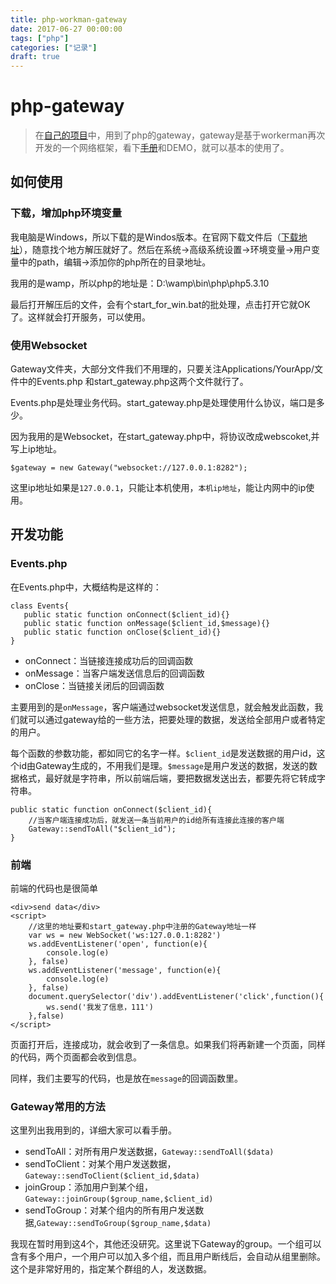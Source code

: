 ```yaml
---
title: php-workman-gateway
date: 2017-06-27 00:00:00
tags: ["php"]
categories: ["记录"]
draft: true
---
```


# php-gateway

> 在[自己的项目](https://github.com/yiiouo/js-vod-system)中，用到了php的gateway，gateway是基于workerman再次开发的一个网络框架，看下[手册](http://doc2.workerman.net)和DEMO，就可以基本的使用了。

## 如何使用

### 下载，增加php环境变量

我电脑是Windows，所以下载的是Windos版本。在官网下载文件后（[下载地址](http://www.workerman.net/download)），随意找个地方解压就好了。然后在系统->高级系统设置->环境变量->用户变量中的path，编辑->添加你的php所在的目录地址。

我用的是wamp，所以php的地址是：D:\wamp\bin\php\php5.3.10  

最后打开解压后的文件，会有个start_for_win.bat的批处理，点击打开它就OK了。这样就会打开服务，可以使用。

### 使用Websocket

Gateway文件夹，大部分文件我们不用理的，只要关注Applications/YourApp/文件中的Events.php 和start_gateway.php这两个文件就行了。

Events.php是处理业务代码。start_gateway.php是处理使用什么协议，端口是多少。

因为我用的是Websocket，在start_gateway.php中，将协议改成webscoket,并写上ip地址。

    $gateway = new Gateway("websocket://127.0.0.1:8282");

这里ip地址如果是`127.0.0.1`，只能让本机使用，`本机ip地址`，能让内网中的ip使用。

## 开发功能

### Events.php

在Events.php中，大概结构是这样的：

    class Events{
       public static function onConnect($client_id){}
       public static function onMessage($client_id,$message){}
       public static function onClose($client_id){}
    }

* onConnect：当链接连接成功后的回调函数
* onMessage：当客户端发送信息后的回调函数
* onClose：当链接关闭后的回调函数

主要用到的是`onMessage`，客户端通过websocket发送信息，就会触发此函数，我们就可以通过gateway给的一些方法，把要处理的数据，发送给全部用户或者特定的用户。

每个函数的参数功能，都如同它的名字一样。`$client_id`是发送数据的用户id，这个id由Gateway生成的，不用我们是理。`$message`是用户发送的数据，发送的数据格式，最好就是字符串，所以前端后端，要把数据发送出去，都要先将它转成字符串。

    public static function onConnect($client_id){
    	//当客户端连接成功后，就发送一条当前用户的id给所有连接此连接的客户端
        Gateway::sendToAll("$client_id");
    }

### 前端

前端的代码也是很简单

	<div>send data</div>
	<script>
		//这里的地址要和start_gateway.php中注册的Gateway地址一样
		var ws = new WebSocket('ws:127.0.0.1:8282')
		ws.addEventListener('open', function(e){
			console.log(e)
		}, false)
		ws.addEventListener('message', function(e){
			console.log(e)
		}, false)
		document.querySelector('div').addEventListener('click',function(){
			ws.send('我发了信息，111')
		},false)
	</script>

页面打开后，连接成功，就会收到了一条信息。如果我们将再新建一个页面，同样的代码，两个页面都会收到信息。

同样，我们主要写的代码，也是放在`message`的回调函数里。

### Gateway常用的方法

这里列出我用到的，详细大家可以看手册。

* sendToAll：对所有用户发送数据，`Gateway::sendToAll($data)`
* sendToClient：对某个用户发送数据，`Gateway::sendToClient($client_id,$data)`
* joinGroup：添加用户到某个组，`Gateway::joinGroup($group_name,$client_id)`
* sendToGroup：对某个组内的所有用户发送数据,`Gateway::sendToGroup($group_name,$data)`

我现在暂时用到这4个，其他还没研究。这里说下Gateway的group。一个组可以含有多个用户，一个用户可以加入多个组，而且用户断线后，会自动从组里删除。这个是非常好用的，指定某个群组的人，发送数据。